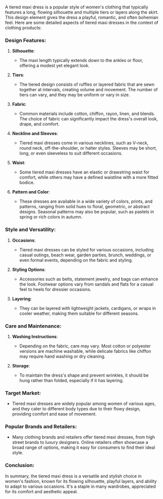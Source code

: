 A tiered maxi dress is a popular style of women's clothing that typically features a long, flowing silhouette and multiple tiers or layers along the skirt. This design element gives the dress a playful, romantic, and often bohemian feel. Here are some detailed aspects of tiered maxi dresses in the context of clothing products:

### Design Features:

1. **Silhouette**: 
   - The maxi length typically extends down to the ankles or floor, offering a modest yet elegant look. 

2. **Tiers**: 
   - The tiered design consists of ruffles or layered fabric that are sewn together at intervals, creating volume and movement. The number of tiers can vary, and they may be uniform or vary in size.

3. **Fabric**: 
   - Common materials include cotton, chiffon, rayon, linen, and blends. The choice of fabric can significantly impact the dress's overall look, drape, and comfort.

4. **Neckline and Sleeves**: 
   - Tiered maxi dresses come in various necklines, such as V-neck, round neck, off-the-shoulder, or halter styles. Sleeves may be short, long, or even sleeveless to suit different occasions.

5. **Waist**: 
   - Some tiered maxi dresses have an elastic or drawstring waist for comfort, while others may have a defined waistline with a more fitted bodice.

6. **Pattern and Color**: 
   - These dresses are available in a wide variety of colors, prints, and patterns, ranging from solid hues to floral, geometric, or abstract designs. Seasonal patterns may also be popular, such as pastels in spring or rich colors in autumn.

### Style and Versatility:

1. **Occasions**: 
   - Tiered maxi dresses can be styled for various occasions, including casual outings, beach wear, garden parties, brunch, weddings, or even formal events, depending on the fabric and styling.

2. **Styling Options**: 
   - Accessories such as belts, statement jewelry, and bags can enhance the look. Footwear options vary from sandals and flats for a casual feel to heels for dressier occasions.

3. **Layering**: 
   - They can be layered with lightweight jackets, cardigans, or wraps in cooler weather, making them suitable for different seasons.

### Care and Maintenance:

1. **Washing Instructions**: 
   - Depending on the fabric, care may vary. Most cotton or polyester versions are machine washable, while delicate fabrics like chiffon may require hand washing or dry cleaning.

2. **Storage**: 
   - To maintain the dress's shape and prevent wrinkles, it should be hung rather than folded, especially if it has layering.

### Target Market:

- Tiered maxi dresses are widely popular among women of various ages, and they cater to different body types due to their flowy design, providing comfort and ease of movement.

### Popular Brands and Retailers:

- Many clothing brands and retailers offer tiered maxi dresses, from high street brands to luxury designers. Online retailers often showcase a broad range of options, making it easy for consumers to find their ideal style.

### Conclusion:

In summary, the tiered maxi dress is a versatile and stylish choice in women's fashion, known for its flowing silhouette, playful layers, and ability to adapt to various occasions. It's a staple in many wardrobes, appreciated for its comfort and aesthetic appeal.